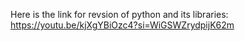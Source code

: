 Here is the link for revsion of python and its libraries:
https://youtu.be/kjXgYBiOzc4?si=WiGSWZrydpijK62m